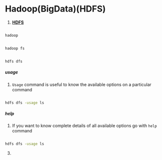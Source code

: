 # Hadoop(BigData)(HDFS)
1. **[HDFS](#HDFS)**<br>



``` sh

hadoop

```
``` sh

hadoop fs

```
``` sh

hdfs dfs

```
##### usage
1. `Usage` command is useful to know the available options on a particular command

``` sh

hdfs dfs -usage ls

```
##### help

1. If you want to know complete details of all available options go with `help` command

``` sh

hdfs dfs -usage ls

```
3. 

